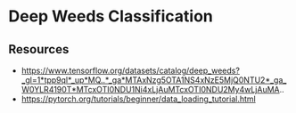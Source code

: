 # Deep Weeds Classification

## Resources
- https://www.tensorflow.org/datasets/catalog/deep_weeds?_gl=1*tpp9ql*_up*MQ..*_ga*MTAxNzg5OTA1NS4xNzE5MjQ0NTU2*_ga_W0YLR4190T*MTcxOTI0NDU1Ni4xLjAuMTcxOTI0NDU2My4wLjAuMA..
- https://pytorch.org/tutorials/beginner/data_loading_tutorial.html